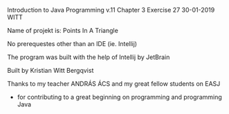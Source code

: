Introduction to Java Programming v.11 
Chapter 3
Exercise 27
30-01-2019
WITT

Name of projekt is: Points In A Triangle

No prerequestes other than an IDE (ie. Intellij)

The program was built with the help of Intellij by JetBrain

Built by Kristian Witt Bergqvist

Thanks to my teacher ANDRÁS ÁCS and my great fellow students on EASJ
- for contributing to a great beginning on programming and programming Java
